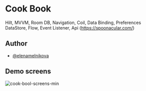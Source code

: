 # Cook Book
Hilt, MVVM, Room DB, Navigation, Coil, Data Binding, Preferences DataStore, Flow, Event Listener, Api (https://spoonacular.com/) 

## Author

- [@elenamelnikova](https://github.com/canadianExperience)


## Demo screens


![cook-bool-screens-min](https://user-images.githubusercontent.com/45378000/157111689-7d53f27d-7186-4707-9070-4fcd775e19db.png)
